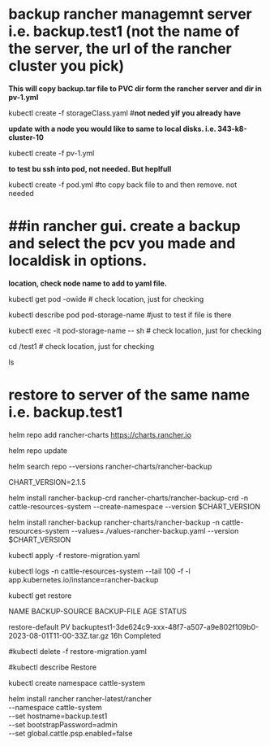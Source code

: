 #  backup rancher managemnt server i.e. backup.test1   (not the name of the server, the url of the rancher cluster you pick)
 
**This will copy backup.tar file to PVC dir form the rancher server and dir in pv-1.yml**
 
kubectl create -f storageClass.yaml #**not neded yif you already have**

**update with a node you would like to same to local disks. i.e. 343-k8-cluster-10** 

kubectl create -f pv-1.yml

**to test bu ssh into pod, not needed. But heplfull**

kubectl create -f pod.yml  #to copy back file to and then remove. not needed

# ##in rancher gui. create a backup and select the pcv you made and localdisk in options.

**location, check node name to add to yaml file.**

kubectl get pod -owide   # check location, just for checking

kubectl describe pod pod-storage-name #just to test if file is there

kubectl exec -it pod-storage-name -- sh # check location, just for checking

cd /test1 # check location, just for checking

ls 


# restore to server of the same name i.e.  backup.test1

 
 
helm repo add rancher-charts https://charts.rancher.io

helm repo update
 
 
helm search repo --versions rancher-charts/rancher-backup
 
CHART_VERSION=2.1.5
 
helm install rancher-backup-crd rancher-charts/rancher-backup-crd -n cattle-resources-system --create-namespace --version $CHART_VERSION
 
helm install rancher-backup rancher-charts/rancher-backup -n cattle-resources-system --values=./values-rancher-backup.yaml  --version $CHART_VERSION
 
kubectl apply -f restore-migration.yaml

kubectl logs -n cattle-resources-system --tail 100 -f -l app.kubernetes.io/instance=rancher-backup

kubectl get restore

NAME              BACKUP-SOURCE   BACKUP-FILE                                                                    AGE   STATUS

restore-default   PV              backuptest1-3de624c9-xxx-48f7-a507-a9e802f109b0-2023-08-01T11-00-33Z.tar.gz   16h   Completed
 
#kubectl delete -f restore-migration.yaml

#kubectl describe Restore
 
 
kubectl create namespace cattle-system
 
helm install rancher rancher-latest/rancher \
  --namespace cattle-system \
  --set hostname=backup.test1 \
  --set bootstrapPassword=admin \
  --set global.cattle.psp.enabled=false
 
